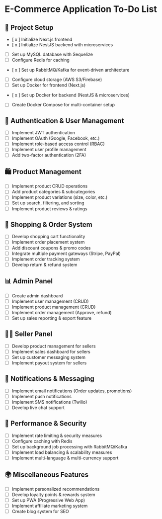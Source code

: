 # E-Commerce Application To-Do List

## 📌 Project Setup

- [ x ] Initialize Next.js frontend
- [ x ] Initialize NestJS backend with microservices
- [ ] Set up MySQL database with Sequelize
- [ ] Configure Redis for caching
- [ x ] Set up RabbitMQ/Kafka for event-driven architecture
- [ ] Configure cloud storage (AWS S3/Firebase)
- [ ] Set up Docker for frontend (Next.js)
- [ x ] Set up Docker for backend (NestJS & microservices)
- [ ] Create Docker Compose for multi-container setup

## 🔐 Authentication & User Management

- [ ] Implement JWT authentication
- [ ] Implement OAuth (Google, Facebook, etc.)
- [ ] Implement role-based access control (RBAC)
- [ ] Implement user profile management
- [ ] Add two-factor authentication (2FA)

## 🛍️ Product Management

- [ ] Implement product CRUD operations
- [ ] Add product categories & subcategories
- [ ] Implement product variations (size, color, etc.)
- [ ] Set up search, filtering, and sorting
- [ ] Implement product reviews & ratings

## 🛒 Shopping & Order System

- [ ] Develop shopping cart functionality
- [ ] Implement order placement system
- [ ] Add discount coupons & promo codes
- [ ] Integrate multiple payment gateways (Stripe, PayPal)
- [ ] Implement order tracking system
- [ ] Develop return & refund system

## 📊 Admin Panel

- [ ] Create admin dashboard
- [ ] Implement user management (CRUD)
- [ ] Implement product management (CRUD)
- [ ] Implement order management (Approve, refund)
- [ ] Set up sales reporting & export feature

## 👨‍💼 Seller Panel

- [ ] Develop product management for sellers
- [ ] Implement sales dashboard for sellers
- [ ] Set up customer messaging system
- [ ] Implement payout system for sellers

## 🔔 Notifications & Messaging

- [ ] Implement email notifications (Order updates, promotions)
- [ ] Implement push notifications
- [ ] Implement SMS notifications (Twilio)
- [ ] Develop live chat support

## 🚀 Performance & Security

- [ ] Implement rate limiting & security measures
- [ ] Configure caching with Redis
- [ ] Set up background job processing with RabbitMQ/Kafka
- [ ] Implement load balancing & scalability measures
- [ ] Implement multi-language & multi-currency support

## 🌍 Miscellaneous Features

- [ ] Implement personalized recommendations
- [ ] Develop loyalty points & rewards system
- [ ] Set up PWA (Progressive Web App)
- [ ] Implement affiliate marketing system
- [ ] Create blog system for SEO
